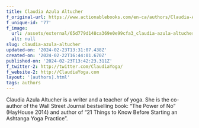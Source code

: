 ```yaml
---
title: Claudia Azula Altucher
f_original-url: https://www.actionablebooks.com/en-ca/authors/Claudia-Azula-Altucher/
f_unique-id: '77'
f_image:
  url: /assets/external/65d779d148ca369e0e99cfa3_claudia-azula-altucher.jpeg
  alt: null
slug: claudia-azula-altucher
updated-on: '2024-02-23T13:31:07.438Z'
created-on: '2024-02-22T16:44:01.670Z'
published-on: '2024-02-23T13:42:23.311Z'
f_twitter-2: http://twitter.com/ClaudiaYoga/
f_website-2: http://ClaudiaYoga.com
layout: '[authors].html'
tags: authors
---
```


Claudia Azula Altucher is a writer and a teacher of yoga. She is the co-author of the Wall Street Journal bestselling book: “The Power of No” (HayHouse 2014) and author of “21 Things to Know Before Starting an Ashtanga Yoga Practice”.
